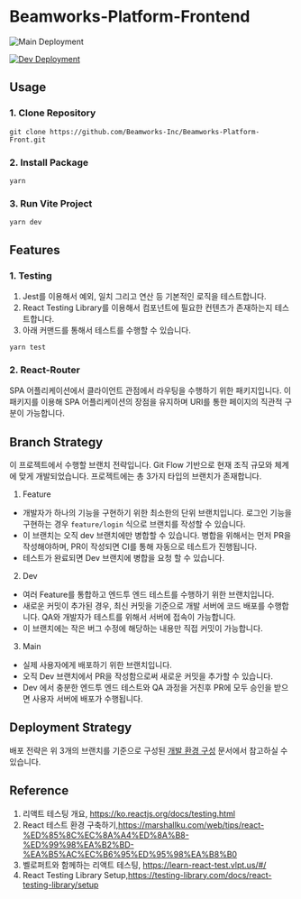 # Beamworks-Platform-Frontend
![Main Deployment](https://github.com/Beamworks-Inc/Beamworks-Platform-Front/actions/workflows/Deploy.yml/badge.svg?branch=main)

[![Dev Deployment](https://github.com/Beamworks-Inc/Beamworks-Platform-Front/actions/workflows/Deploy.yml/badge.svg?branch=dev)](https://dbs4gu2mftt7h.cloudfront.net)
## Usage
### 1. Clone Repository
```shell 
git clone https://github.com/Beamworks-Inc/Beamworks-Platform-Front.git
```
### 2. Install Package
```shell
yarn 
```
### 3. Run Vite Project
```shell
yarn dev
```

## Features
### 1. Testing
 1. Jest를 이용해서 예외, 일치 그리고 연산 등 기본적인 로직을 테스트합니다.
 2. React Testing Library를 이용해서 컴포넌트에 필요한 컨텐츠가 존재하는지 테스트합니다.
 3. 아래 커맨드를 통해서 테스트를 수행할 수 있습니다.
 ```shell
 yarn test
 ```
### 2. React-Router
SPA 어플리케이션에서 클라이언트 관점에서 라우팅을 수행하기 위한 패키지입니다. 이 패키지를 이용해 SPA 어플리케이션의 장점을 유지하며 URI를 통한 페이지의 직관적 구분이 가능합니다. 

## Branch Strategy
이 프로젝트에서 수행할 브랜치 전략입니다. Git Flow 기반으로 현재 조직 규모와 체계에  맞게 개발되었습니다. 프로젝트에는 총 3가지 타입의 브랜치가 존재합니다.
1. Feature 
- 개발자가 하나의 기능을 구현하기 위한 최소한의 단위 브랜치입니다. 로그인 기능을 구현하는 경우 ```feature/login``` 식으로 브랜치를 작성할 수 있습니다. 
- 이 브랜치는 오직 dev 브랜치에만 병합할 수 있습니다. 병합을 위해서는 먼저 PR을 작성해야하며, PR이 작성되면 CI를 통해 자동으로 테스트가 진행됩니다. 
- 테스트가 완료되면 Dev 브랜치에 병합을 요청 할 수 있습니다.
2. Dev 
- 여러 Feature를 통합하고 엔드투 엔드 테스트를 수행하기 위한 브랜치입니다.  
- 새로운 커밋이 추가된 경우, 최신 커밋을 기준으로 개발 서버에 코드 배포를 수행합니다. QA와 개발자가 테스트를 위해서 서버에 접속이 가능합니다.
- 이 브랜치에는 작은 버그 수정에 해당하는 내용만 직접 커밋이 가능합니다. 
3. Main
- 실제 사용자에게 배포하기 위한 브랜치입니다.
- 오직 Dev 브랜치에서 PR을 작성함으로써 새로운 커밋을 추가할 수 있습니다.
- Dev 에서 충분한 엔드투 엔드 테스트와 QA 과정을 거친후 PR에 모두 승인을 받으면 사용자 서버에 배포가 수행됩니다.

## Deployment Strategy
배포 전략은 위 3개의 브랜치를 기준으로 구성된 [개발 환경 구성](https://beamworks.atlassian.net/wiki/spaces/BP/pages/88638431) 문서에서 참고하실 수 있습니다. 
## Reference
1. 리액트 테스팅 개요, https://ko.reactjs.org/docs/testing.html
2. React 테스트 환경 구축하기,https://marshallku.com/web/tips/react-%ED%85%8C%EC%8A%A4%ED%8A%B8-%ED%99%98%EA%B2%BD-%EA%B5%AC%EC%B6%95%ED%95%98%EA%B8%B0
3. 벨로퍼트와 함께하는 리액트 테스팅, https://learn-react-test.vlpt.us/#/
4. React Testing Library Setup,https://testing-library.com/docs/react-testing-library/setup
